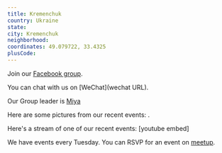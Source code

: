 ```yaml
---
title: Kremenchuk
country: Ukraine
state: 
city: Kremenchuk
neighborhood: 
coordinates: 49.079722, 33.4325
plusCode:
---
```

Join our [Facebook group](https://www.facebook.com/groups/free.code.camp.kremenchuk).

You can chat with us on [WeChat](wechat URL).

Our Group leader is [Miya](freecodecamp.org/miya)

Here are some pictures from our recent events:
![]().

Here's a stream of one of our recent events:
[youtube embed]

We have events every Tuesday. You can RSVP for an event on [meetup](meetupurl).
